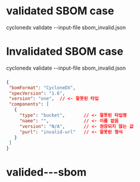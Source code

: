 

#  validated SBOM case
cyclonedx validate --input-file sbom_invalid.json 

# Invalidated SBOM case 
 cyclonedx validate --input-file sbom_invalid.json 

 ### 
 ```json
{
  "bomFormat": "CycloneDX",
  "specVersion": "1.6",
  "version": "one",  // <- 잘못된 타입
  "components": [
    {
      "type": "bucket",       // <- 잘못된 타입명
      "name": "",             // <- 이름 없음
      "version": "N/A",       // <- 권장되지 않는 값
      "purl": "invalid-url"   // <- 잘못된 형식
    }
  ]
}

 ```

 # valided---sbom
